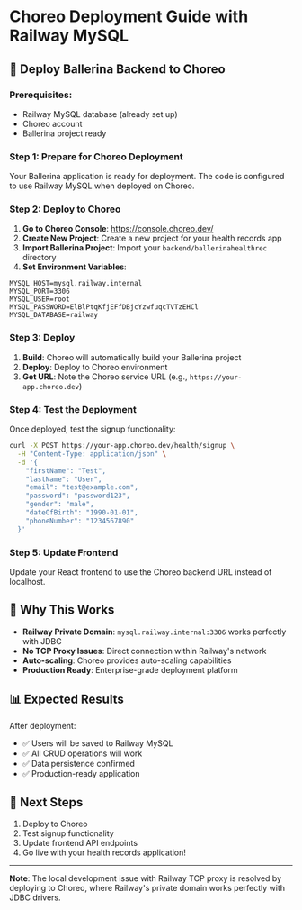 # Choreo Deployment Guide with Railway MySQL

## 🚀 **Deploy Ballerina Backend to Choreo**

### **Prerequisites:**
- Railway MySQL database (already set up)
- Choreo account
- Ballerina project ready

### **Step 1: Prepare for Choreo Deployment**

Your Ballerina application is ready for deployment. The code is configured to use Railway MySQL when deployed on Choreo.

### **Step 2: Deploy to Choreo**

1. **Go to Choreo Console**: https://console.choreo.dev/
2. **Create New Project**: Create a new project for your health records app
3. **Import Ballerina Project**: Import your `backend/ballerinahealthrec` directory
4. **Set Environment Variables**:

```
MYSQL_HOST=mysql.railway.internal
MYSQL_PORT=3306
MYSQL_USER=root
MYSQL_PASSWORD=ElBlPtqKfjEFfDBjcYzwfuqcTVTzEHCl
MYSQL_DATABASE=railway
```

### **Step 3: Deploy**

1. **Build**: Choreo will automatically build your Ballerina project
2. **Deploy**: Deploy to Choreo environment
3. **Get URL**: Note the Choreo service URL (e.g., `https://your-app.choreo.dev`)

### **Step 4: Test the Deployment**

Once deployed, test the signup functionality:

```bash
curl -X POST https://your-app.choreo.dev/health/signup \
  -H "Content-Type: application/json" \
  -d '{
    "firstName": "Test",
    "lastName": "User",
    "email": "test@example.com",
    "password": "password123",
    "gender": "male",
    "dateOfBirth": "1990-01-01",
    "phoneNumber": "1234567890"
  }'
```

### **Step 5: Update Frontend**

Update your React frontend to use the Choreo backend URL instead of localhost.

## 🔧 **Why This Works**

- **Railway Private Domain**: `mysql.railway.internal:3306` works perfectly with JDBC
- **No TCP Proxy Issues**: Direct connection within Railway's network
- **Auto-scaling**: Choreo provides auto-scaling capabilities
- **Production Ready**: Enterprise-grade deployment platform

## 📊 **Expected Results**

After deployment:
- ✅ Users will be saved to Railway MySQL
- ✅ All CRUD operations will work
- ✅ Data persistence confirmed
- ✅ Production-ready application

## 🎯 **Next Steps**

1. Deploy to Choreo
2. Test signup functionality
3. Update frontend API endpoints
4. Go live with your health records application!

---

**Note**: The local development issue with Railway TCP proxy is resolved by deploying to Choreo, where Railway's private domain works perfectly with JDBC drivers.
